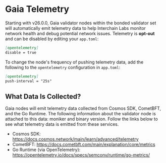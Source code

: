# Gaia Telemetry

Starting with v26.0.0, Gaia validator nodes within the bonded validator set will automatically emit telemetry data to help Interchain Labs monitor network health and debug potential network issues. 
Telemetry is **opt-out** and can be disabled by editing your `app.toml`:

```markdown app.toml
[opentelemetry]
disable = true
```

To change the node's frequency of pushing telemetry data, add the following to the `opentelemetry` configuration in `app.toml`:

```markdown app.toml
[opentelemetry]
push-interval = "25s"
```


## What Data Is Collected?

Gaia nodes will emit telemetry data collected from Cosmos SDK, CometBFT, and the Go Runtime. The following information about the validator node is attached to this data: moniker and binary version. 
Follow the links below to see what telemetry data is emitted from these services.

- Cosmos SDK: https://docs.cosmos.network/main/learn/advanced/telemetry
- CometBFT: https://docs.cometbft.com/main/explanation/core/metrics
- Go Runtime (via OpenTelemetry): https://opentelemetry.io/docs/specs/semconv/runtime/go-metrics/
